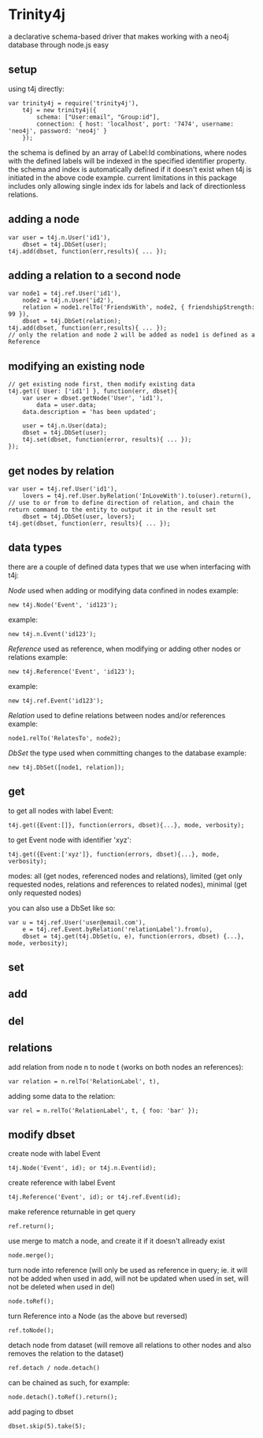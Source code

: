 # Trinity4j

a declarative schema-based driver that makes working with a neo4j database through node.js easy

## setup
using t4j directly:

```
var trinity4j = require('trinity4j'),
	t4j = new trinity4j({
		schema: ["User:email", "Group:id"],
		connection: { host: 'localhost', port: '7474', username: 'neo4j', password: 'neo4j' }
	});
```

the schema is defined by an array of Label:Id combinations, where nodes with the defined labels will be indexed in the specified identifier property.
the schema and index is automatically defined if it doesn't exist when t4j is initiated in the above code example.
current limitations in this package includes only allowing single index ids for labels and lack of directionless relations.

## adding a node
```
var user = t4j.n.User('id1'),
    dbset = t4j.DbSet(user);
t4j.add(dbset, function(err,results){ ... });
```

## adding a relation to a second node
```
var node1 = t4j.ref.User('id1'),
    node2 = t4j.n.User('id2'),
    relation = node1.relTo('FriendsWith', node2, { friendshipStrength: 99 }),
    dbset = t4j.DbSet(relation);
t4j.add(dbset, function(err,results){ ... });
// only the relation and node 2 will be added as node1 is defined as a Reference
```

## modifying an existing node
```
// get existing node first, then modify existing data
t4j.get({ User: ['id1'] }, function(err, dbset){
	var user = dbset.getNode('User', 'id1'),
	    data = user.data;
	data.description = 'has been updated';

	user = t4j.n.User(data);
	dbset = t4j.DbSet(user);
	t4j.set(dbset, function(error, results){ ... });
});
```

## get nodes by relation
```
var user = t4j.ref.User('id1'),
    lovers = t4j.ref.User.byRelation('InLoveWith').to(user).return(),	// use to or from to define direction of relation, and chain the return command to the entity to output it in the result set
    dbset = t4j.DbSet(user, lovers);
t4j.get(dbset, function(err, results){ ... });
```

## data types
there are a couple of defined data types that we use when interfacing with t4j:

_Node_ used when adding or modifying data confined in nodes
example:
``` 
new t4j.Node('Event', 'id123');
```
example: 
```
new t4j.n.Event('id123');
```

_Reference_ used as reference, when modifying or adding other nodes or relations
example: 
```
new t4j.Reference('Event', 'id123');
```
example: 
```
new t4j.ref.Event('id123');
```

_Relation_ used to define relations between nodes and/or references
example: 
```
node1.relTo('RelatesTo', node2);
```

_DbSet_ the type used when committing changes to the database
example: 
```
new t4j.DbSet([node1, relation]);
```

## get
to get all nodes with label Event:
```
t4j.get({Event:[]}, function(errors, dbset){...}, mode, verbosity);
```

to get Event node with identifier 'xyz':
```
t4j.get({Event:['xyz']}, function(errors, dbset){...}, mode, verbosity);
```

modes: all (get nodes, referenced nodes and relations), limited (get only requested nodes, relations and references to related nodes), minimal (get only requested nodes)

you can also use a DbSet like so:

```
var u = t4j.ref.User('user@email.com'),
    e = t4j.ref.Event.byRelation('relationLabel').from(u),
    dbset = t4j.get(t4j.DbSet(u, e), function(errors, dbset) {...}, mode, verbosity);
```

## set

## add

## del

## relations
add relation from node n to node t (works on both nodes an references):
```
var relation = n.relTo('RelationLabel', t),
```

adding some data to the relation:
```
var rel = n.relTo('RelationLabel', t, { foo: 'bar' });
```

## modify dbset
create node with label Event
```
t4j.Node('Event', id); or t4j.n.Event(id);
```

create reference with label Event
```
t4j.Reference('Event', id); or t4j.ref.Event(id);
```

make reference returnable in get query
```
ref.return();
```

use merge to match a node, and create it if it doesn't allready exist
```
node.merge();
```

turn node into reference (will only be used as reference in query; ie. it will not be added when used in add, will not be updated when used in set, will not be deleted when used in del)
```
node.toRef();
```

turn Reference into a Node (as the above but reversed)
```
ref.toNode();
```

detach node from dataset (will remove all relations to other nodes and also removes the relation to the dataset)
```
ref.detach / node.detach()
```

can be chained as such, for example:

```
node.detach().toRef().return();
```

add paging to dbset
```
dbset.skip(5).take(5);
```
